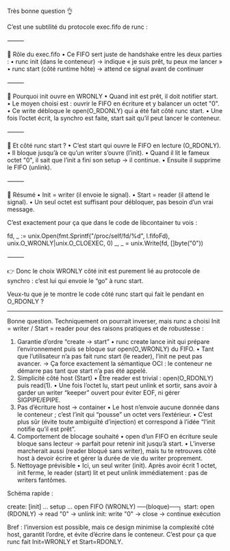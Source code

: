 Très bonne question 👌

C’est une subtilité du protocole exec.fifo de runc :

⸻

🔹 Rôle du exec.fifo
•	Ce FIFO sert juste de handshake entre les deux parties :
•	runc init (dans le conteneur) → indique « je suis prêt, tu peux me lancer »
•	runc start (côté runtime hôte) → attend ce signal avant de continuer

⸻

🔹 Pourquoi init ouvre en WRONLY
•	Quand init est prêt, il doit notifier start.
•	Le moyen choisi est : ouvrir le FIFO en écriture et y balancer un octet "0".
•	Ce write débloque le open(O_RDONLY) qui a été fait côté runc start.
•	Une fois l’octet écrit, la synchro est faite, start sait qu’il peut lancer le conteneur.

⸻

🔹 Et côté runc start ?
•	C’est start qui ouvre le FIFO en lecture (O_RDONLY).
•	Il bloque jusqu’à ce qu’un writer s’ouvre (l’init).
•	Quand il lit le fameux octet "0", il sait que l’init a fini son setup → il continue.
•	Ensuite il supprime le FIFO (unlink).

⸻

📌 Résumé
•	Init = writer (il envoie le signal).
•	Start = reader (il attend le signal).
•	Un seul octet est suffisant pour débloquer, pas besoin d’un vrai message.

C’est exactement pour ça que dans le code de libcontainer tu vois :

fd, _ := unix.Open(fmt.Sprintf("/proc/self/fd/%d", l.fifoFd), unix.O_WRONLY|unix.O_CLOEXEC, 0)
_, _ = unix.Write(fd, []byte("0"))


⸻

👉 Donc le choix WRONLY côté init est purement lié au protocole de synchro :
c’est lui qui envoie le “go” à runc start.

Veux-tu que je te montre le code côté runc start qui fait le pendant en O_RDONLY ?

----

Bonne question. Techniquement on pourrait inverser, mais runc a choisi Init = writer / Start = reader pour des raisons pratiques et de robustesse :
1.	Garantie d’ordre “create → start”
•	runc create lance init qui prépare l’environnement puis se bloque sur open(O_WRONLY) du FIFO.
•	Tant que l’utilisateur n’a pas fait runc start (le reader), l’init ne peut pas avancer.
→ Ça force exactement la sémantique OCI : le conteneur ne démarre pas tant que start n’a pas été appelé.
2.	Simplicité côté host (Start)
•	Être reader est trivial : open(O_RDONLY) puis read(1).
•	Une fois l’octet lu, start peut unlink et sortir, sans avoir à garder un writer “keeper” ouvert pour éviter EOF, ni gérer SIGPIPE/EPIPE.
3.	Pas d’écriture host → container
•	Le host n’envoie aucune donnée dans le conteneur ; c’est l’init qui “pousse” un octet vers l’extérieur.
•	C’est plus sûr (évite toute ambiguïté d’injection) et correspond à l’idée “l’init notifie qu’il est prêt”.
4.	Comportement de blocage souhaité
•	open d’un FIFO en écriture seule bloque sans lecteur → parfait pour retenir init jusqu’à start.
•	L’inverse marcherait aussi (reader bloqué sans writer), mais tu te retrouves côté host à devoir écrire et gérer la durée de vie du writer proprement.
5.	Nettoyage prévisible
•	Ici, un seul writer (init). Après avoir écrit 1 octet, init ferme, le reader (start) lit et peut unlink immédiatement : pas de writers fantômes.

Schéma rapide :

create:        [init] ... setup ... open FIFO (WRONLY) ──(bloque)──┐
start:                                                   open (RDONLY) → read "0" → unlink
init:            write "0" → close → continue exécution

Bref : l’inversion est possible, mais ce design minimise la complexité côté host, garantit l’ordre, et évite d’écrire dans le conteneur. C’est pour ça que runc fait Init=WRONLY et Start=RDONLY.